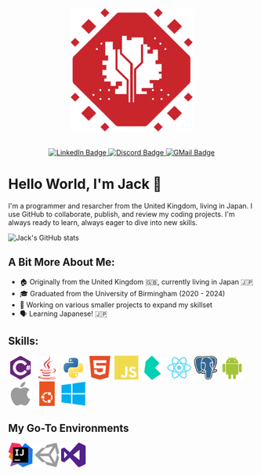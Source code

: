 &nbsp;
<div id="header" align="center">
  <img src="https://github.com/Jack-Development/Jack-Development/blob/main/resources/jyakku_nobg.png" width="250"/>
</div>
&nbsp;
<p align="center">
  <a href="https://www.linkedin.com/in/jack-shilton-uk/">
    <img src="https://img.shields.io/badge/LinkedIn-blue?style=for-the-badge&logo=linkedin&logoColor=white" alt="LinkedIn Badge"/>
  </a>
  <a href="https://www.discordapp.com/users/389834334674092039">
    <img src="https://img.shields.io/badge/Discord-%E3%82%B8%E3%83%A3%E3%83%83%E3%82%AF%230394-red?label=Discord&logo=Discord&colorB=7289da&style=for-the-badge" alt="Discord Badge"/>
  </a>
  <a href="https://shiltonjack@gmail.com">
    <img src="https://img.shields.io/badge/-Email-red?logo=Gmail&logoColor=white&color=red&style=for-the-badge" alt="GMail Badge"/>
  </a>
</p>


# Hello World, I'm Jack 👋

I'm a programmer and resarcher from the United Kingdom, living in Japan. I use GitHub to collaborate, publish, and review my coding projects. I'm always ready to learn, always eager to dive into new skills.

![Jack's GitHub stats](https://github-readme-stats.vercel.app/api?username=jack-development&show_icons=true&theme=chartreuse-dark)

## A Bit More About Me:

* 🏠 Originally from the United Kingdom 🇬🇧, currently living in Japan 🇯🇵
* 🎓 Graduated from the University of Birmingham (2020 - 2024)
* 🔧 Working on various smaller projects to expand my skillset
* 🗣️ Learning Japanese! 🇯🇵

## Skills:
<div>
<code><img height="50" src="https://github.com/devicons/devicon/blob/master/icons/csharp/csharp-plain.svg" alt="C#"></code>
<code><img height="50" src="https://github.com/devicons/devicon/blob/master/icons/java/java-plain.svg" alt="java"></code>
<code><img height="50" src="https://github.com/devicons/devicon/blob/master/icons/python/python-original.svg" alt="python"></code>
<code><img height="50" src="https://github.com/devicons/devicon/blob/master/icons/html5/html5-plain.svg" alt="html"></code>
<code><img height="50" src="https://github.com/devicons/devicon/blob/master/icons/javascript/javascript-plain.svg" alt="javascript"></code>
<code><img height="50" src="https://github.com/devicons/devicon/blob/master/icons/bulma/bulma-plain.svg" alt="bulma"></code>
<code><img height="50" src="https://github.com/devicons/devicon/blob/master/icons/react/react-original.svg" alt="react"></code>
<code><img height="50" src="https://github.com/devicons/devicon/blob/master/icons/postgresql/postgresql-original.svg" alt="postgresql"></code>
<code><img height="50" src="https://github.com/devicons/devicon/blob/master/icons/android/android-plain.svg" alt="android"></code>
<code><img height="50" src="https://github.com/Jack-Development/Jack-Development/blob/main/resources/apple-original%20_white.svg" alt="apple"></code>
<code><img height="50" src="https://github.com/devicons/devicon/blob/master/icons/ubuntu/ubuntu-plain.svg" alt="ubuntu"></code>
<code><img height="50" src="https://github.com/devicons/devicon/blob/master/icons/windows8/windows8-original.svg" alt="windows"></code>
</div>

## My Go-To Environments
<div>
<code><img height="50" src="https://github.com/Jack-Development/Jack-Development/blob/main/resources/IntelliJ_Icon.svg" alt="IntelliJ"></code>
<code><img height="50" src="https://github.com/Jack-Development/Jack-Development/blob/main/resources/unity_icon_white.svg" alt="Unity"></code>
<code><img height="50" src="https://github.com/devicons/devicon/blob/master/icons/visualstudio/visualstudio-plain.svg" alt="visualstudio"></code>
</div>
